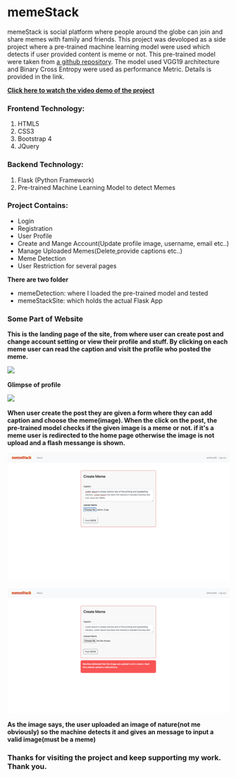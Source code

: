 # memeStack

memeStack is social platform where people around the globe can join and share memes with family and friends. This project was devoloped as a side project where a pre-trained machine learning model were used which detects if user provided content is meme or not.
This pre-trained model were taken from [a github repository](https://github.com/pranaysawant/Memes-Classification-Model-End-to-End-Solution). The model used VGG19 architecture and Binary Cross Entropy were used as performance Metric. Details is provided in the link.

**[Click here to watch the video demo of the project](https://github.com/shafayet98/memeStack/blob/master/readme_stuff/memeStackDemo.mov)**

### Frontend Technology:
1. HTML5
2. CSS3
3. Bootstrap 4
4. JQuery

### Backend Technology:
1. Flask (Python Framework)
2. Pre-trained Machine Learning Model to detect Memes

### Project Contains:
* Login
* Registration
* User Profile
* Create and Mange Account(Update profile image, username, email etc..)
* Manage Uploaded Memes(Delete,provide captions etc..)
* Meme Detection
* User Restriction for several pages

**There are two folder**
* memeDetection: where I loaded the pre-trained model and tested
* memeStackSite: which holds the actual Flask App


### Some Part of Website

**This is the landing page of the site, from where user can create post and change account setting or view their profile and stuff. By clicking on each meme user can read the caption and visit the profile who posted the meme.**

![](readme_stuff/3.png)

**Glimpse of profile**

![](readme_stuff/profile.png)

**When user create the post they are given a form where they can add caption and choose the meme(image). When the click on the post, the pre-trained model checks if the given image is a meme or not. if it's a meme user is redirected to the home page otherwise the image is not upload and a flash messange is shown.**

![](readme_stuff/1.png)

![](readme_stuff/2.png)

**As the image says, the user uploaded an image of nature(not me obviously) so the machine detects it and gives an message to input a valid image(must be a meme)**

### Thanks for visiting the project and keep supporting my work. Thank you.
